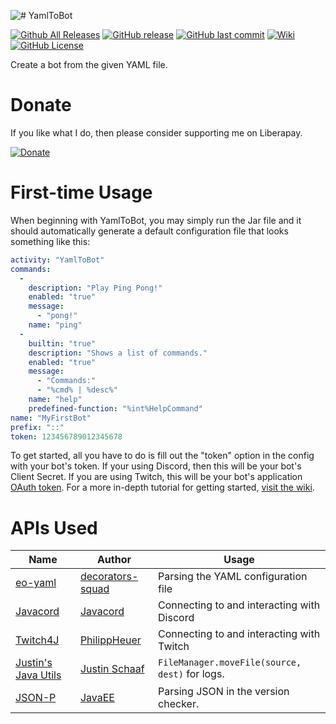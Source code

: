 ![# YamlToBot](https://raw.githubusercontent.com/justinhschaaf/YamlToBot/master/core/src/main/resources/assets/icon/logo256.png)

[![Github All Releases](https://img.shields.io/github/downloads/justinhschaaf/yamltobot/total.svg?style=flat-square)](https://github.com/justinhschaaf/YamlToBot/releases)
[![GitHub release](https://img.shields.io/github/release/justinhschaaf/yamltobot.svg?style=flat-square)](https://github.com/justinhschaaf/YamlToBot/releases)
[![GitHub last commit](https://img.shields.io/github/last-commit/justinhschaaf/yamltobot.svg?style=flat-square)](https://github.com/justinhschaaf/YamlToBot/commits/master)
[![Wiki](https://img.shields.io/badge/Wiki-Home-red.svg?style=flat-square)](https://github.com/justinhschaaf/YamlToBot/wiki)
[![GitHub License](https://img.shields.io/github/license/justinhschaaf/yamltobot.svg?style=flat-square)](https://github.com/justinhschaaf/YamlToBot/blob/master/LICENSE)

Create a bot from the given YAML file.

# Donate

If you like what I do, then please consider supporting me on Liberapay.

[![Donate](https://liberapay.com/assets/widgets/donate.svg)](https://liberapay.com/justinhschaaf) 

# First-time Usage

When beginning with YamlToBot, you may simply run the Jar file and it should automatically generate a default configuration file that looks something like this:

```yaml
activity: "YamlToBot"
commands: 
  - 
    description: "Play Ping Pong!"
    enabled: "true"
    message: 
      - "pong!"
    name: "ping"
  - 
    builtin: "true"
    description: "Shows a list of commands."
    enabled: "true"
    message: 
      - "Commands:"
      - "%cmd% | %desc%"
    name: "help"
    predefined-function: "%int%HelpCommand"
name: "MyFirstBot"
prefix: "::"
token: 123456789012345678
```

To get started, all you have to do is fill out the "token" option in the config with your bot's token. If your using Discord, then this will be your bot's Client Secret. If you are using Twitch, this will be your bot's application [OAuth token](https://dev.twitch.tv/docs/authentication/). For a more in-depth tutorial for getting started, [visit the wiki](https://github.com/jusanov/yamltobot/wiki).

# APIs Used

| Name                                                                      | Author                                                    | Usage |
|-------                                                                    |-------                                                    |--------------------|
| [eo-yaml](https://github.com/decorators-squad/eo-yaml)                    | [decorators-squad](https://github.com/decorators-squad)   | Parsing the YAML configuration file |
| [Javacord](https://github.com/Javacord/Javacord)                          | [Javacord](https://github.com/Javacord)                   | Connecting to and interacting with Discord |
| [Twitch4J](https://github.com/twitch4j/twitch4j)                          | [PhilippHeuer](https://github.com/PhilippHeuer)           | Connecting to and interacting with Twitch |
| [Justin's Java Utils](https://github.com/justinhschaaf/JustinsJavaUtils)  | [Justin Schaaf](https://github.com/justinhschaaf)         | `FileManager.moveFile(source, dest)` for logs. |
| [JSON-P](https://javaee.github.io/jsonp/index.html)                       | [JavaEE](https://github.com/javaee)                       | Parsing JSON in the version checker. |
